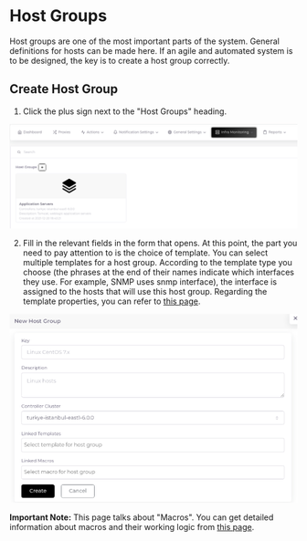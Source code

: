 # Host Groups

Host groups are one of the most important parts of the system. General definitions for hosts can be made here. If an agile and automated system is to be designed, the key is to create a host group correctly.

## Create Host Group

1. Click the plus sign next to the "Host Groups" heading.

![Host Groups Page](images/host-groups.png)

2. Fill in the relevant fields in the form that opens. At this point, the part you need to pay attention to is the choice of template. You can select multiple templates for a host group. According to the template type you choose (the phrases at the end of their names indicate which interfaces they use. For example, SNMP uses snmp interface), the interface is assigned to the hosts that will use this host group. Regarding the template properties, you can refer to [this page](../conmponents/templates).

![Host Group Form](images/host-group-form.png)

__Important Note:__ This page talks about "Macros". You can get detailed information about macros and their working logic from [this page](https://www.zabbix.com/documentation/current/en/manual/config/macros).